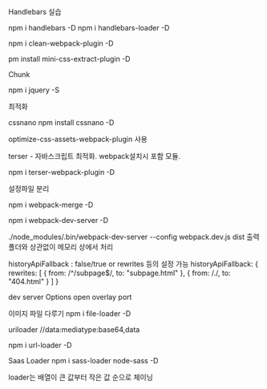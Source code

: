 Handlebars 실습

npm i handlebars -D
npm i handlebars-loader -D

npm i clean-webpack-plugin -D

pm install mini-css-extract-plugin -D

Chunk

npm i jquery -S

최적화

cssnano
npm install cssnano -D

optimize-css-assets-webpack-plugin 사용

terser - 자바스크립트 최적화. webpack설치시 포함 모듈.

npm i terser-webpack-plugin -D

설정파일 분리

npm i webpack-merge -D

npm i webpack-dev-server -D

./node_modules/.bin/webpack-dev-server --config webpack.dev.js
dist 출력 폴더와 상관없이 메모리 상에서 처리

historyApiFallback : false/true or rewrites 등의 설정 가능
historyApiFallback: {
rewrites: [
{ from: /^\/subpage$/, to: "subpage.html" },
{ from: /./, to: "404.html" }
]
}

dev server Options
open
overlay
port

이미지 파일 다루기
npm i file-loader -D

uriloader
//data:mediatype:base64,data

npm i url-loader -D

Saas Loader
npm i sass-loader node-sass -D

loader는 배열이 큰 값부터 작은 값 순으로 체이닝
